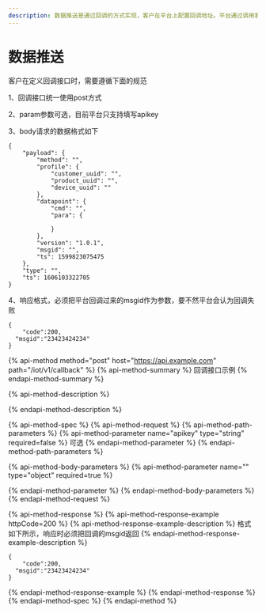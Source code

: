 ```yaml
---
description: 数据推送是通过回调的方式实现，客户在平台上配置回调地址。平台通过调用客户的回调地址，把数据post给客户的业务服务器
---
```


# 数据推送

客户在定义回调接口时，需要遵循下面的规范

1、回调接口统一使用post方式

2、param参数可选，目前平台只支持填写apikey

3、body请求的数据格式如下

```text
{
	"payload": {
		"method": "",
		"profile": {
			"customer_uuid": "",
			"product_uuid": "",
			"device_uuid": ""
		},
		"datapoint": {
			"cmd": "",
			"para": {

			}
		},
		"version": "1.0.1",
		"msgid": "",
		"ts": 1599823075475
	},
	"type": "",
	"ts": 1606103322705
}
```

4、响应格式，必须把平台回调过来的msgid作为参数，要不然平台会认为回调失败

```text
{
	"code":200,
  "msgid":"23423424234"
}
```

{% api-method method="post" host="https://api.example.com" path="/iot/v1/callback" %}
{% api-method-summary %}
 回调接口示例
{% endapi-method-summary %}

{% api-method-description %}

{% endapi-method-description %}

{% api-method-spec %}
{% api-method-request %}
{% api-method-path-parameters %}
{% api-method-parameter name="apikey" type="string" required=false %}
可选
{% endapi-method-parameter %}
{% endapi-method-path-parameters %}

{% api-method-body-parameters %}
{% api-method-parameter name="" type="object" required=true %}

{% endapi-method-parameter %}
{% endapi-method-body-parameters %}
{% endapi-method-request %}

{% api-method-response %}
{% api-method-response-example httpCode=200 %}
{% api-method-response-example-description %}
格式如下所示，响应时必须把回调的msgid返回
{% endapi-method-response-example-description %}

```
{
	"code":200,
  "msgid":"23423424234"
}
```
{% endapi-method-response-example %}
{% endapi-method-response %}
{% endapi-method-spec %}
{% endapi-method %}

